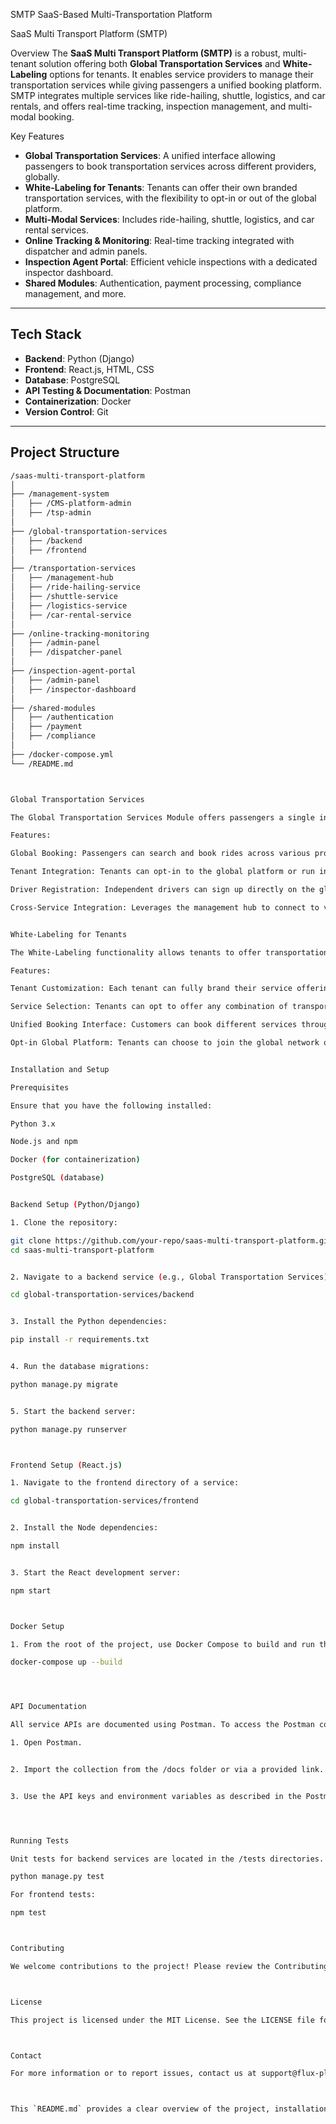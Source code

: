 SMTP
SaaS-Based Multi-Transportation Platform 


SaaS Multi Transport Platform (SMTP)

Overview
The **SaaS Multi Transport Platform (SMTP)** is a robust, multi-tenant solution offering both **Global Transportation Services** and **White-Labeling** options for tenants. It enables service providers to manage their transportation services while giving passengers a unified booking platform. SMTP integrates multiple services like ride-hailing, shuttle, logistics, and car rentals, and offers real-time tracking, inspection management, and multi-modal booking.

Key Features
- **Global Transportation Services**: A unified interface allowing passengers to book transportation services across different providers, globally.
- **White-Labeling for Tenants**: Tenants can offer their own branded transportation services, with the flexibility to opt-in or out of the global platform.
- **Multi-Modal Services**: Includes ride-hailing, shuttle, logistics, and car rental services.
- **Online Tracking & Monitoring**: Real-time tracking integrated with dispatcher and admin panels.
- **Inspection Agent Portal**: Efficient vehicle inspections with a dedicated inspector dashboard.
- **Shared Modules**: Authentication, payment processing, compliance management, and more.

---

## Tech Stack
- **Backend**: Python (Django)
- **Frontend**: React.js, HTML, CSS
- **Database**: PostgreSQL
- **API Testing & Documentation**: Postman
- **Containerization**: Docker
- **Version Control**: Git

---

## Project Structure
```bash
/saas-multi-transport-platform
│
├── /management-system
│   ├── /CMS-platform-admin
│   ├── /tsp-admin
│
├── /global-transportation-services
│   ├── /backend
│   ├── /frontend
│
├── /transportation-services
│   ├── /management-hub
│   ├── /ride-hailing-service
│   ├── /shuttle-service
│   ├── /logistics-service
│   ├── /car-rental-service
│
├── /online-tracking-monitoring
│   ├── /admin-panel
│   ├── /dispatcher-panel
│
├── /inspection-agent-portal
│   ├── /admin-panel
│   ├── /inspector-dashboard
│
├── /shared-modules
│   ├── /authentication
│   ├── /payment
│   ├── /compliance
│
├── /docker-compose.yml
└── /README.md



Global Transportation Services

The Global Transportation Services Module offers passengers a single interface to book services from multiple transportation providers. This module interacts with the Transportation Services Management Hub, Online Tracking and Monitoring System, and Inspection Agent Portal to offer seamless multi-modal service bookings.

Features:

Global Booking: Passengers can search and book rides across various providers.

Tenant Integration: Tenants can opt-in to the global platform or run independent services.

Driver Registration: Independent drivers can sign up directly on the global platform.

Cross-Service Integration: Leverages the management hub to connect to various service providers.


White-Labeling for Tenants

The White-Labeling functionality allows tenants to offer transportation services under their own brand. Tenants can choose multiple services (e.g., ride-hailing, shuttle) and provide a unified interface for customers to book rides. Each tenant gets an independent dashboard to manage services, while also having the option to join the Global Platform for expanded service offerings.

Features:

Tenant Customization: Each tenant can fully brand their service offering.

Service Selection: Tenants can opt to offer any combination of transportation services.

Unified Booking Interface: Customers can book different services through one tenant-branded interface.

Opt-in Global Platform: Tenants can choose to join the global network or remain independent.


Installation and Setup

Prerequisites

Ensure that you have the following installed:

Python 3.x

Node.js and npm

Docker (for containerization)

PostgreSQL (database)


Backend Setup (Python/Django)

1. Clone the repository:

git clone https://github.com/your-repo/saas-multi-transport-platform.git
cd saas-multi-transport-platform


2. Navigate to a backend service (e.g., Global Transportation Services):

cd global-transportation-services/backend


3. Install the Python dependencies:

pip install -r requirements.txt


4. Run the database migrations:

python manage.py migrate


5. Start the backend server:

python manage.py runserver



Frontend Setup (React.js)

1. Navigate to the frontend directory of a service:

cd global-transportation-services/frontend


2. Install the Node dependencies:

npm install


3. Start the React development server:

npm start



Docker Setup

1. From the root of the project, use Docker Compose to build and run the containers:

docker-compose up --build




API Documentation

All service APIs are documented using Postman. To access the Postman collection:

1. Open Postman.


2. Import the collection from the /docs folder or via a provided link.


3. Use the API keys and environment variables as described in the Postman environment setup guide.




Running Tests

Unit tests for backend services are located in the /tests directories. Run the tests using:

python manage.py test

For frontend tests:

npm test



Contributing

We welcome contributions to the project! Please review the Contributing Guidelines before submitting a pull request.



License

This project is licensed under the MIT License. See the LICENSE file for more information.



Contact

For more information or to report issues, contact us at support@flux-plus.com.



This `README.md` provides a clear overview of the project, installation steps, and the main features, including Global Transportation Services and White-Labeling for Tenants. It also includes the project structure and detailed setup instructions for developers. Let me know if you need further customization!


